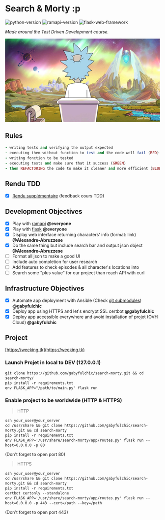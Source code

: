 # Search & Morty :p 
![python-version](https://img.shields.io/badge/python-v3.8-brightgreen)
![ramapi-version](https://img.shields.io/badge/ramapi-v0.1.0-orange)
![flask-web-framework](https://img.shields.io/badge/Flask-web--framework-lightgrey)  
  
*Made around the Test Driven Development course.*
  
![rick & morty background](assets/rick-pq.png)
  
  
## Rules
  
```ruby
- writing tests and verifying the output expected
- executing them without function to test and the code well fail (RED)
- writing fonction to be tested
- executing tests and make sure that it success (GREEN)
- then REFACTORING the code to make it cleaner and more efficient (BLUE)
```
  
## Rendu TDD  
  
- [x] [Rendu supplémentaire](TDD.md) (feedback cours TDD)
  
## Development Objectives   
  
- [x] Play with [ramapi](https://github.com/curiousrohan/ramapi) **@everyone**
- [x] Play with [flask](https://github.com/pallets/flask) **@everyone** 
- [x] Display web interface returning characters' info (format: link) **@Alexandre-Abruzzese**
- [x] Do the same thing but include search bar and output json object **@Alexandre-Abruzzese**
- [ ] Format all json to make a good UI 
- [ ] Include auto completion for user research
- [ ] Add features to check episodes & all character's locations into
- [ ] Search some "plus value" for our project than reach API with curl
  
## Infrastructure Objectives  
  
- [x] Automate app deployment with Ansible (Check [git submodules](https://github.com/gabyfulchic/ansible-flask)) **@gabyfulchic**
- [x] Deploy app using HTTPS and let's encrypt SSL certbot **@gabyfulchic**
- [x] Deploy app accessible everywhere and avoid installation of projet (OVH Cloud) **@gabyfulchic**
  
## Project
  
[https://weeking.tk](https://weeking.tk)
  
  
### Launch Projet in local to DEV (127.0.0.1)
  
```
git clone https://github.com/gabyfulchic/search-morty.git && cd search-morty/
pip install -r requirements.txt
env FLASK_APP="/path/to/main.py" flask run
```

### Enable project to be worldwide (HTTP & HTTPS)
  
> HTTP  
```
ssh your_user@your_server
cd /usr/share && git clone https://github.com/gabyfulchic/search-morty.git && cd search-morty
pip install -r requirements.txt
env FLASK_APP='/usr/share/search-morty/app/routes.py' flask run --host=0.0.0.0 -p 80
```
(Don't forget to open port 80)  
> HTTPS  
```
ssh your_user@your_server
cd /usr/share && git clone https://github.com/gabyfulchic/search-morty.git && cd search-morty
pip install -r requirements.txt
certbot certonly --standalone
env FLASK_APP='/usr/share/search-morty/app/routes.py' flask run --host=0.0.0.0 -p 443 --cert=/path --key=/path
```
(Don't forget to open port 443)
